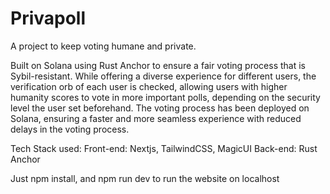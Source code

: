 # Privapoll
A project to keep voting humane and private.

Built on Solana using Rust Anchor to ensure a fair voting process that is Sybil-resistant. While offering a diverse experience for different users, the verification orb of each user is checked, allowing users with higher humanity scores to vote in more important polls, depending on the security level the user set beforehand. The voting process has been deployed on Solana, ensuring a faster and more seamless experience with reduced delays in the voting process.

Tech Stack used: Front-end: Nextjs, TailwindCSS, MagicUI Back-end: Rust Anchor

Just npm install, and npm run dev to run the website on localhost
